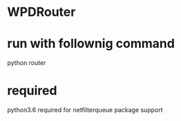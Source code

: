 # WPDRouter

# run with follownig command
python router

# required
python3.6 required for netfilterqueue package support

